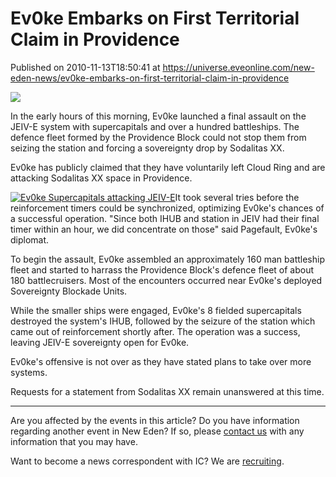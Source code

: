 # Ev0ke Embarks on First Territorial Claim in Providence
Published on 2010-11-13T18:50:41 at https://universe.eveonline.com/new-eden-news/ev0ke-embarks-on-first-territorial-claim-in-providence

![](http://www.eve-ic.net/media/assets/icarticlebanner.png)  
  
In the early hours of this morning, Ev0ke launched a final assault on the JEIV-E system with supercapitals and over a hundred battleships. The defence fleet formed by the Providence Block could not stop them from seizing the station and forcing a sovereignty drop by Sodalitas XX.  
  
Ev0ke has publicly claimed that they have voluntarily left Cloud Ring and are attacking Sodalitas XX space in Providence.  
  
[![Ev0ke Supercapitals attacking JEIV-E](http://www.eve-ic.net/media/articles/4220/ev0kecapsthumbthumb.png)](http://www.eve-ic.net/media/igbd/igbd.php?faction=ic&url=http://www.eve-ic.net/media/articles/4220/ev0kecapsthumb.png)It took several tries before the reinforcement timers could be synchronized, optimizing Ev0ke's chances of a successful operation. "Since both IHUB and station in JEIV had their final timer within an hour, we did concentrate on those" said Pagefault, Ev0ke's diplomat.  
  
To begin the assault, Ev0ke assembled an approximately 160 man battleship fleet and started to harrass the Providence Block's defence fleet of about 180 battlecruisers. Most of the encounters occurred near Ev0ke's deployed Sovereignty Blockade Units.  
  
While the smaller ships were engaged, Ev0ke's 8 fielded supercapitals destroyed the system's IHUB, followed by the seizure of the station which came out of reinforcement shortly after. The operation was a success, leaving JEIV-E sovereignty open for Ev0ke.  
  
Ev0ke's offensive is not over as they have stated plans to take over more systems.  
  
Requests for a statement from Sodalitas XX remain unanswered at this time.

* * *

Are you affected by the events in this article? Do you have information regarding another event in New Eden? If so, please [contact us](http://www.eveonline.com/news.asp?a=submitrp) with any information that you may have.  
  
Want to become a news correspondent with IC? We are [recruiting](http://www.eveonline.com/isd.asp).
